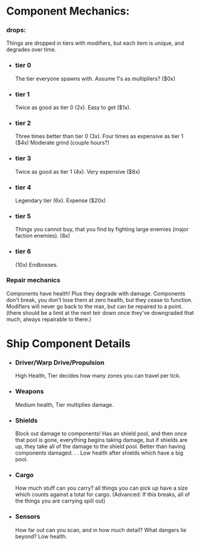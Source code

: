 <h1>Component Mechanics:</h1>
<h3>drops:</h3>
<p>Things are dropped in tiers with modifiers, but each item is unique, and degrades over time.</p>
<ul>
    <li>
        <h3>tier 0</h3>
        <p>The tier everyone spawns with. Assume 1's as multipliers? ($0x)</p>
    </li>
    <li>
        <h3>tier 1</h3>
        <p>Twice as good as tier 0 (2x). Easy to get ($1x).</p>
    </li>
    <li>
        <h3>tier 2</h3>
        <p>Three times better than tier 0 (3x). Four times as expensive as tier 1 ($4x) Moderate grind (couple hours?)</p>
    </li>
    <li>
        <h3>tier 3</h3>
        <p>Twice as good as tier 1 (4x). Very expensive ($8x)</p>
    </li>
    <li>
        <h3>tier 4</h3>
        <p>Legendary tier (6x). Expense ($20x)</p>
    </li>
    <li>
        <h3>tier 5</h3>
        <p>Things you cannot buy, that you find by fighting large enemies (major faction enemies). (8x)</p>
    </li>
    <li>
        <h3>tier 6</h3>
        <p>(10x) Endbosses.</p>
    </li>
</ul>
<h3>Repair mechanics</h3>
<p>Components have health! Plus they degrade with damage. Components don't break, you don't lose them at zero health, but they cease to function. Modifiers will never go back to the max, but can be repaired to a point. (there should be a limit at the next teir down once they've downgraded that much, always repairable to there.)</p>

<h1>Ship Component Details</h1>
<ul>
    <li>
        <h3>Driver/Warp Drive/Propulsion</h3>
        <p>High Health, Tier decides how many zones you can travel per tick.</p>
    </li>
    <li>
        <h3>Weapons</h3>
        <p>Medium health, Tier multiplies damage.</p>
    </li>
    <li>
        <h3>Shields</h3>
        <p>Block out damage to components! Has an shield pool, and then once that pool is gone, everything begins taking damage, but if shields are up, they take all of the damage to the shield pool. Better than having components damaged. . . Low health after shields which have a big pool.</p>
    </li>
    <li>
        <h3>Cargo</h3>
        <p>How much stuff can you carry? all things you can pick up have a size which counts against a total for cargo. (Advanced: If this breaks, all of the things you are carrying spill out)</p>
    </li>
    <li>
        <h3>Sensors</h3>
        <p>How far out can you scan, and in how much detail? What dangers lie beyond? Low health.</p>
    </li>

</ul>
